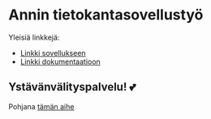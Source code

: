 # Annin tietokantasovellustyö

Yleisiä linkkejä:

* [Linkki sovellukseen](http://pzanni.users.cs.helsinki.fi/tietokantasovellusty-/)
* [Linkki dokumentaatioon](https://github.com/pzanni/Tsoha-Bootstrap/blob/master/doc/dokumentaatio.pdf)

## Ystävänvälityspalvelu! :two_hearts:

Pohjana [tämän aihe](http://advancedkittenry.github.io/suunnittelu_ja_tyoymparisto/aiheet/Ystavanvalityspalvelu.html) 
